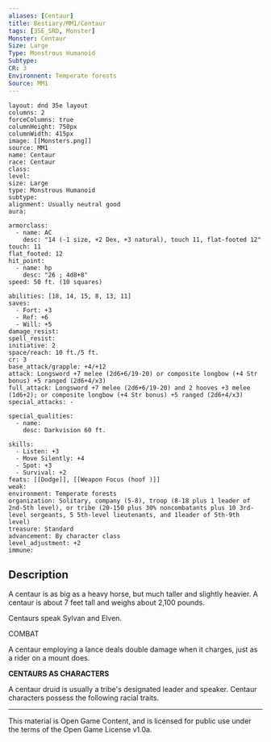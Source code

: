 ```yaml
---
aliases: [Centaur]
title: Bestiary/MM1/Centaur
tags: [35E_SRD, Monster]
Monster: Centaur
Size: Large
Type: Monstrous Humanoid
Subtype: 
CR: 3
Environnent: Temperate forests
Source: MM1
---
```


```statblock
layout: dnd 35e layout
columns: 2
forceColumns: true
columnHeight: 750px
columnWidth: 415px
image: [[Monsters.png]]
source: MM1
name: Centaur
race: Centaur
class: 
level: 
size: Large
type: Monstrous Humanoid
subtype: 
alignment: Usually neutral good
aura: 

armorclass:
  - name: AC
    desc: "14 (-1 size, +2 Dex, +3 natural), touch 11, flat-footed 12"
touch: 11
flat_footed: 12
hit_point:
  - name: hp
    desc: "26 ; 4d8+8"
speed: 50 ft. (10 squares)

abilities: [18, 14, 15, 8, 13, 11]
saves:
  - Fort: +3
  - Ref: +6
  - Will: +5
damage_resist: 
spell_resist: 
initiative: 2
space/reach: 10 ft./5 ft.
cr: 3
base_attack/grapple: +4/+12
attack: Longsword +7 melee (2d6+6/19-20) or composite longbow (+4 Str bonus) +5 ranged (2d6+4/x3)
full_attack: Longsword +7 melee (2d6+6/19-20) and 2 hooves +3 melee (1d6+2); or composite longbow (+4 Str bonus) +5 ranged (2d6+4/x3)
special_attacks: -

special_qualities:
  - name: 
    desc: Darkvision 60 ft.

skills:
  - Listen: +3
  - Move Silently: +4
  - Spot: +3
  - Survival: +2
feats: [[Dodge]], [[Weapon Focus (hoof )]]
weak: 
environment: Temperate forests
organization: Solitary, company (5-8), troop (8-18 plus 1 leader of 2nd-5th level), or tribe (20-150 plus 30% noncombatants plus 10 3rd-level sergeants, 5 5th-level lieutenants, and 1leader of 5th-9th level)
treasure: Standard
advancement: By character class
level_adjustment: +2
immune: 
```

## Description

<p>A centaur is as big as a heavy horse, but much taller and slightly heavier. A centaur is about 7 feet tall and weighs about 2,100 pounds.</p>
<p>Centaurs speak Sylvan and Elven.</p>
<p>COMBAT</p>
<p>A centaur employing a lance deals double damage when it charges, just as a rider on a mount does.</p>
<p>
            <b>CENTAURS AS CHARACTERS</b>
          </p>
<p>A centaur druid is usually a tribe's designated leader and speaker. Centaur characters possess the following racial traits.</p>

---

This material is Open Game Content, and is licensed for public use under
the terms of the Open Game License v1.0a.
